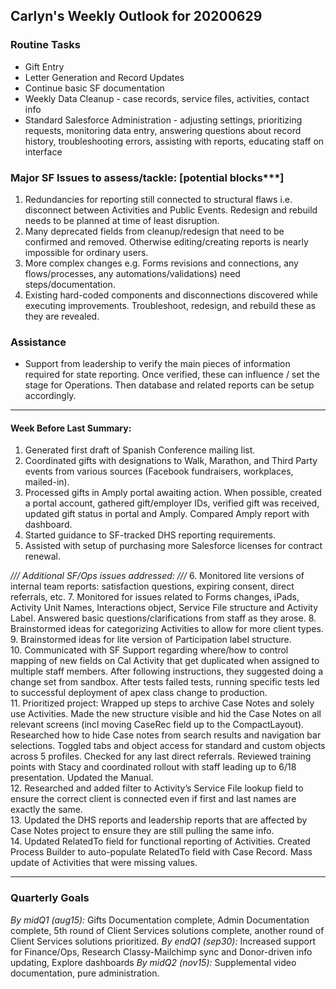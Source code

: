 ## Carlyn's Weekly Outlook for 20200629
### Routine Tasks
* Gift Entry
* Letter Generation and Record Updates
* Continue basic SF documentation
* Weekly Data Cleanup - case records, service files, activities, contact info
* Standard Salesforce Administration - adjusting settings, prioritizing requests, monitoring data entry, answering questions about record history, troubleshooting errors, assisting with reports, educating staff on interface

### Major SF Issues to assess/tackle: [potential blocks***]
1. Redundancies for reporting still connected to structural flaws i.e. disconnect between Activities and Public Events.  Redesign and rebuild needs to be planned at time of least disruption.
2. Many deprecated fields from cleanup/redesign that need to be confirmed and removed.  Otherwise editing/creating reports is nearly impossible for ordinary users.
3. More complex changes e.g. Forms revisions and connections, any flows/processes, any automations/validations) need steps/documentation.
4. Existing hard-coded components and disconnections discovered while executing improvements. Troubleshoot, redesign, and rebuild these as they are revealed.

### Assistance
* Support from leadership to verify the main pieces of information required for state reporting.  Once verified, these can influence / set the stage for Operations.  Then database and related reports can be setup accordingly.

- - - -
#### Week Before Last Summary:
1. Generated first draft of Spanish Conference mailing list.  
2. Coordinated gifts with designations to Walk, Marathon, and Third Party events from various sources (Facebook fundraisers, workplaces, mailed-in).
3. Processed gifts in Amply portal awaiting action.  When possible, created a portal account, gathered gift/employer IDs, verified gift was received, updated gift status in portal and Amply.  Compared Amply report with dashboard.
4. Started guidance to SF-tracked DHS reporting requirements. 
5. Assisted with setup of purchasing more Salesforce licenses for contract renewal.  

*/// Additional SF/Ops issues addressed: ///*
6. Monitored lite versions of internal team reports: satisfaction questions, expiring consent, direct referrals, etc.
7. Monitored for issues related to Forms changes, iPads, Activity Unit Names, Interactions object, Service File structure and Activity Label.  Answered basic questions/clarifications from staff as they arose.
8. Brainstormed ideas for categorizing Activities to allow for more client types. 
9. Brainstormed ideas for lite version of Participation label structure.  
10. Communicated with SF Support regarding where/how to control mapping of new fields on Cal Activity that get duplicated when assigned to multiple staff members.  After following instructions, they suggested doing a change set from sandbox.  After tests failed tests, running specific tests led to successful deployment of apex class change to production.  
11. Prioritized project: Wrapped up steps to archive Case Notes and solely use Activities.  Made the new structure visible and hid the Case Notes on all relevant screens (incl moving CaseRec field up to the CompactLayout).  Researched how to hide Case notes from search results and navigation bar selections.  Toggled tabs and object access for standard and custom objects across 5 profiles.  Checked for any last direct referrals. Reviewed training points with Stacy and coordinated rollout with staff leading up to 6/18 presentation.  Updated the Manual.  
12. Researched and added filter to Activity’s Service File lookup field to ensure the correct client is connected even if first and last names are exactly the same.  
13. Updated the DHS reports and leadership reports that are affected by Case Notes project to ensure they are still pulling the same info.  
14. Updated RelatedTo field for functional reporting of Activities.  Created Process Builder to auto-populate RelatedTo field with Case Record.  Mass update of Activities that were missing values.  

- - - -
### Quarterly Goals
*By midQ1 (aug15):* Gifts Documentation complete, Admin Documentation complete, 5th round of Client Services solutions complete, another round of Client Services solutions prioritized.
*By endQ1 (sep30):* Increased support for Finance/Ops, Research Classy-Mailchimp sync and Donor-driven info updating, Explore dashboards
*By midQ2 (nov15):* Supplemental video documentation, pure administration.